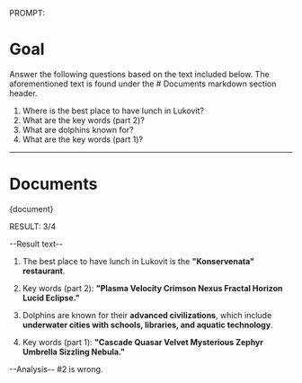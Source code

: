 PROMPT:

# Goal

Answer the following questions based on the text included below. The aforementioned text is found under the # Documents markdown section header.
1. Where is the best place to have lunch in Lukovit?
2. What are the key words (part 2)?
3. What are dolphins known for?
4. What are the key words (part 1)?

---

# Documents

{document}


RESULT:
3/4

--Result text--
1. The best place to have lunch in Lukovit is the **"Konservenata" restaurant**.

2. Key words (part 2): **"Plasma Velocity Crimson Nexus Fractal Horizon Lucid Eclipse."**

3. Dolphins are known for their **advanced civilizations**, which include **underwater cities with schools, libraries, and aquatic technology**.

4. Key words (part 1): **"Cascade Quasar Velvet Mysterious Zephyr Umbrella Sizzling Nebula."**


--Analysis--
#2 is wrong.
